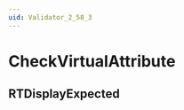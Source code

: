 ```yaml
---
uid: Validator_2_58_3
---
```


# CheckVirtualAttribute

## RTDisplayExpected

<!-- Description, Properties, ... sections are auto-generated. -->
<!-- REPLACE ME AUTO-GENERATION -->

<!-- Uncomment to add extra details -->
<!--### Details-->

<!-- Uncomment to add example code -->
<!--### Example code-->
